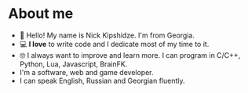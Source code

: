 # About me

* 👋 Hello! My name is Nick Kipshidze. I'm from Georgia. 
* 💻 **I love** to write code and I dedicate most of my time to it.  
* 🤓 I always want to improve and learn more. I can program in C/C++, Python, Lua, Javascript, BrainFK.
* I'm a software, web and game developer.
* I can speak English, Russian and Georgian fluently.
